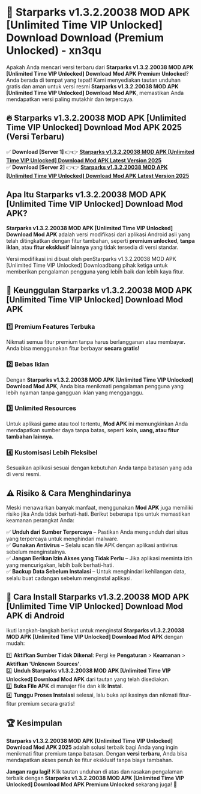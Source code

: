 # 🎯 Starparks v1.3.2.20038 MOD APK [Unlimited Time VIP Unlocked] Download  Download (Premium Unlocked) -  xn3qu

Apakah Anda mencari versi terbaru dari **Starparks v1.3.2.20038 MOD APK [Unlimited Time VIP Unlocked] Download Mod APK Premium Unlocked**? Anda berada di tempat yang tepat! Kami menyediakan tautan unduhan gratis dan aman untuk versi resmi **Starparks v1.3.2.20038 MOD APK [Unlimited Time VIP Unlocked] Download Mod APK**, memastikan Anda mendapatkan versi paling mutakhir dan terpercaya.

## 🔥 Starparks v1.3.2.20038 MOD APK [Unlimited Time VIP Unlocked] Download Mod APK 2025 (Versi Terbaru)

✅ **Download [Server 1]** 👉👉 [**Starparks v1.3.2.20038 MOD APK [Unlimited Time VIP Unlocked] Download Mod APK Latest Version 2025**](https://momento.my/?title=Starparks_v1.3.2.20038_MOD_APK_[Unlimited_Time_VIP_Unlocked]_Download)  
✅ **Download [Server 2]** 👉👉 [**Starparks v1.3.2.20038 MOD APK [Unlimited Time VIP Unlocked] Download Mod APK Latest Version 2025**](https://momento.my/?title=Starparks_v1.3.2.20038_MOD_APK_[Unlimited_Time_VIP_Unlocked]_Download)  

## Apa Itu Starparks v1.3.2.20038 MOD APK [Unlimited Time VIP Unlocked] Download Mod APK?

**Starparks v1.3.2.20038 MOD APK [Unlimited Time VIP Unlocked] Download Mod APK** adalah versi modifikasi dari aplikasi Android asli yang telah ditingkatkan dengan fitur tambahan, seperti **premium unlocked**, **tanpa iklan**, atau **fitur eksklusif lainnya** yang tidak tersedia di versi standar.

Versi modifikasi ini dibuat oleh penStarparks v1.3.2.20038 MOD APK [Unlimited Time VIP Unlocked] Downloadbang pihak ketiga untuk memberikan pengalaman pengguna yang lebih baik dan lebih kaya fitur.

## 🎯 Keunggulan Starparks v1.3.2.20038 MOD APK [Unlimited Time VIP Unlocked] Download Mod APK

### 1️⃣ Premium Features Terbuka
Nikmati semua fitur premium tanpa harus berlangganan atau membayar. Anda bisa menggunakan fitur berbayar **secara gratis!**

### 2️⃣ Bebas Iklan
Dengan **Starparks v1.3.2.20038 MOD APK [Unlimited Time VIP Unlocked] Download Mod APK**, Anda bisa menikmati pengalaman pengguna yang lebih nyaman tanpa gangguan iklan yang mengganggu.

### 3️⃣ Unlimited Resources
Untuk aplikasi game atau tool tertentu, **Mod APK** ini memungkinkan Anda mendapatkan sumber daya tanpa batas, seperti **koin, uang, atau fitur tambahan lainnya**.

### 4️⃣ Kustomisasi Lebih Fleksibel
Sesuaikan aplikasi sesuai dengan kebutuhan Anda tanpa batasan yang ada di versi resmi.

## ⚠️ Risiko & Cara Menghindarinya

Meski menawarkan banyak manfaat, menggunakan **Mod APK** juga memiliki risiko jika Anda tidak berhati-hati. Berikut beberapa tips untuk memastikan keamanan perangkat Anda:

✅ **Unduh dari Sumber Terpercaya** – Pastikan Anda mengunduh dari situs yang terpercaya untuk menghindari malware.  
✅ **Gunakan Antivirus** – Selalu scan file APK dengan aplikasi antivirus sebelum menginstalnya.  
✅ **Jangan Berikan Izin Akses yang Tidak Perlu** – Jika aplikasi meminta izin yang mencurigakan, lebih baik berhati-hati.  
✅ **Backup Data Sebelum Instalasi** – Untuk menghindari kehilangan data, selalu buat cadangan sebelum menginstal aplikasi.

## 📌 Cara Install Starparks v1.3.2.20038 MOD APK [Unlimited Time VIP Unlocked] Download Mod APK di Android

Ikuti langkah-langkah berikut untuk menginstal **Starparks v1.3.2.20038 MOD APK [Unlimited Time VIP Unlocked] Download Mod APK** dengan mudah:

1️⃣ **Aktifkan Sumber Tidak Dikenal**: Pergi ke **Pengaturan** > **Keamanan** > **Aktifkan 'Unknown Sources'**.  
2️⃣ **Unduh Starparks v1.3.2.20038 MOD APK [Unlimited Time VIP Unlocked] Download Mod APK** dari tautan yang telah disediakan.  
3️⃣ **Buka File APK** di manajer file dan klik **Instal**.  
4️⃣ **Tunggu Proses Instalasi** selesai, lalu buka aplikasinya dan nikmati fitur-fitur premium secara gratis!

## 🏆 Kesimpulan

**Starparks v1.3.2.20038 MOD APK [Unlimited Time VIP Unlocked] Download Mod APK 2025** adalah solusi terbaik bagi Anda yang ingin menikmati fitur premium tanpa batasan. Dengan **versi terbaru**, Anda bisa mendapatkan akses penuh ke fitur eksklusif tanpa biaya tambahan.

**Jangan ragu lagi!** Klik tautan unduhan di atas dan rasakan pengalaman terbaik dengan **Starparks v1.3.2.20038 MOD APK [Unlimited Time VIP Unlocked] Download Mod APK Premium Unlocked** sekarang juga! 🚀
